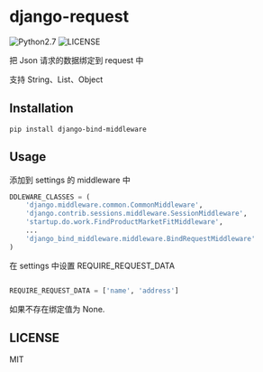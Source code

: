 # django-request

![Python2.7](https://img.shields.io/badge/python-2.7-green.svg)
![LICENSE](https://img.shields.io/badge/LICENSE-MIT-blue.svg)

把 Json 请求的数据绑定到 request 中

支持 String、List、Object

## Installation

```pip install django-bind-middleware```

## Usage

添加到 settings 的 middleware 中

```python
DDLEWARE_CLASSES = (
    'django.middleware.common.CommonMiddleware',
    'django.contrib.sessions.middleware.SessionMiddleware',
    'startup.do.work.FindProductMarketFitMiddleware',
    ...
    'django_bind_middleware.middleware.BindRequestMiddleware'
)

```

在 settings 中设置 REQUIRE_REQUEST_DATA

```python

REQUIRE_REQUEST_DATA = ['name', 'address']

```

如果不存在绑定值为 None.

## LICENSE

MIT
